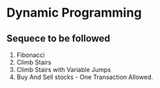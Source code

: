# Dynamic Programming

## Sequece to be followed
1. Fibonacci 
2. Climb Stairs
3. Climb Stairs with Variable Jumps
22. Buy And Sell stocks - One Transaction Allowed.